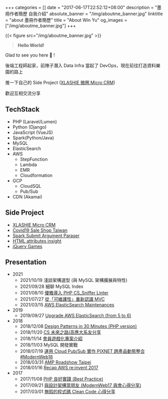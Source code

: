 +++
categories = []
date = "2017-06-17T22:52:12+08:00"
description = "墨冊作者簡歷 自我介紹"
absolute_banner = "/img/aboutme_banner.jpg"
linktitle = "about 墨冊作者簡歷"
title = "About Win Yu"
og_images = ["/img/aboutme_banner.jpg"]
+++

{{< figure src="/img/aboutme_banner.jpg" >}}

> **Hello World!**

Glad to see you here :wave: !

後端工程師起家，前陣子潛入 Data Infra 當起了 DevOps，現在前往打造資料樂園的路上

推一下自己的 Side Project ([XLASHIE 微圈 Micro CRM](https://xlashie.com))

歡迎互相交流分享



## TechStack
- PHP (Laravel/Lumen)
- Python (Django)
- JavaScript (VueJS)
- Spark(Python/Java)
- MySQL
- ElasticSearch
- AWS
    - StepFunction
    - Lambda
    - EMR
    - Cloudformation
- GCP
    - CloudSQL
    - Pub/Sub
- CDN (Akamai)


## Side Project
- [XLASHIE Micro CRM](https://xlashie.com)
- [Covid19 Sale Shop Taiwan](https://covid19-sale.tw/)
- [Spark Submit Argument Paraser](https://sparksubmit-parser-online.web.app)
- [HTML attributes insight](https://github.com/kylinfish/html_attribute_insight)
- [jQuery Games](https://github.com/kylinfish/html5_game)


## Presentation
- 2021
    - 2021/10/19 淺談架構選型 (與 MySQL 架構擴展與特性)
    - 2021/09/28 細聊 MySQL Index
    - 2021/08/10 [優雅導入 PHP CS_Sniffer
        Linter](https://docs.google.com/presentation/d/1WQLf2V3YXOyYeFATna2-TXaghw0wWR2xP4XtufiffGc/edit#slide=id.p)
    - 2021/07/27 [從「可維護性」重新認識
        MVC](https://docs.google.com/presentation/d/18QKYL_rIGfQ12w_elE62ic_84eygHm2AAkGjYRSJeHE/edit#slide=id.ge63a66cb04_0_198)
    - 2021/03/15 [AWS ElasticSearch
        Maintenances](https://docs.google.com/presentation/d/1bvNImAWDpr4lX8WzIBzR_CHuQPlUF5cxUFHudWQJcIo/edit?usp=sharing)
- 2019
    - 2019/09/27 [Upgrade AWS ElasticSearch (from 5 to 6)](https://docs.google.com/presentation/d/1uvLR957AQFdufxgs5GD3XjlJ7keeUWvNkcFkOGiSlVs/edit?usp=sharing)
- 2018
    - 2018/12/08 [Design Patterns in 30 Minutes (PHP
        version)](https://docs.google.com/presentation/d/1Cv-8ohmXZTMMClJGCzcyXTho0tnB7IepDdifWymmGPE/edit#slide=id.g35f391192_00)
    - 2018/11/20 [CS 未來之路(高應大系友分享](https://docs.google.com/presentation/d/1J-sIXys50V2mXpFWKt5H2DhNhtjSObbrZ3WdBplDjQw/edit#slide=id.g4807fa89c5_0_0)
    - 2018/11/14 [會員遊戲化專案介紹](https://docs.google.com/presentation/d/1ehiADOC82iVrBke49bS6GAyC4J5ZwwuwVik9f0Zmuuc/edit?usp=sharing)
    - 2018/11/03 MySQL 開發實戰
    - 2018/07/19 [運用 Cloud Pub/Sub 實作 PIXNET 跨產品動態整合 #ModernWeb18](https://docs.google.com/presentation/d/1nMIuYPdR-UCEef9Bw7iEpItucpILt-XKiYlGdr5201o/edit?usp=sharing)
    - 2018/03/31 [AMP Roadshow Taipei](https://www.slideshare.net/kylinfish/amp-roadshow-taipei)
    - 2018/01/16 [Recap AWS re:invent 2017](https://www.slideshare.net/kylinfish/easy-to-recap-aws-reinvent-2017)
- 2017
    - 2017/11/08 [PHP 良好實踐 (Best Practice)](https://www.slideshare.net/kylinfish/php-best-practice-81744253)
    - 2017/09/21 [與設計架構當朋友 (ModernWeb17 與會心得分享)](https://www.slideshare.net/kylinfish/ss-80020439)
    - 2017/03/01 [無瑕的程式碼 Clean Code 心得分享](https://www.slideshare.net/kylinfish/clean-code-72688451)
